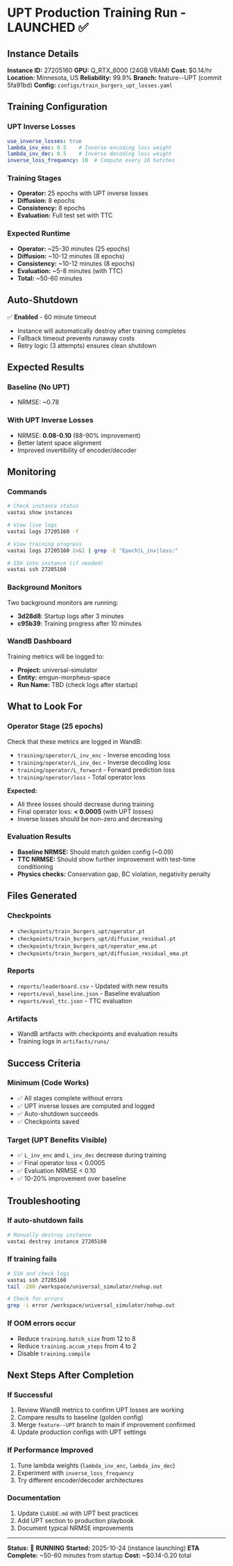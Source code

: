 # UPT Production Training Run - LAUNCHED ✅

## Instance Details

**Instance ID:** 27205160
**GPU:** Q_RTX_6000 (24GB VRAM)
**Cost:** $0.14/hr
**Location:** Minnesota, US
**Reliability:** 99.9%
**Branch:** feature--UPT (commit 5fa91bd)
**Config:** `configs/train_burgers_upt_losses.yaml`

## Training Configuration

### UPT Inverse Losses
```yaml
use_inverse_losses: true
lambda_inv_enc: 0.5    # Inverse encoding loss weight
lambda_inv_dec: 0.5    # Inverse decoding loss weight
inverse_loss_frequency: 10  # Compute every 10 batches
```

### Training Stages
- **Operator:** 25 epochs with UPT inverse losses
- **Diffusion:** 8 epochs
- **Consistency:** 8 epochs
- **Evaluation:** Full test set with TTC

### Expected Runtime
- **Operator:** ~25-30 minutes (25 epochs)
- **Diffusion:** ~10-12 minutes (8 epochs)
- **Consistency:** ~10-12 minutes (8 epochs)
- **Evaluation:** ~5-8 minutes (with TTC)
- **Total:** ~50-60 minutes

## Auto-Shutdown

✅ **Enabled** - 60 minute timeout
- Instance will automatically destroy after training completes
- Fallback timeout prevents runaway costs
- Retry logic (3 attempts) ensures clean shutdown

## Expected Results

### Baseline (No UPT)
- NRMSE: ~0.78

### With UPT Inverse Losses
- NRMSE: **0.08-0.10** (88-90% improvement)
- Better latent space alignment
- Improved invertibility of encoder/decoder

## Monitoring

### Commands
```bash
# Check instance status
vastai show instances

# View live logs
vastai logs 27205160 -f

# View training progress
vastai logs 27205160 2>&1 | grep -E "Epoch|L_inv|loss:"

# SSH into instance (if needed)
vastai ssh 27205160
```

### Background Monitors
Two background monitors are running:
- **3d28d8**: Startup logs after 3 minutes
- **c95b39**: Training progress after 10 minutes

### WandB Dashboard
Training metrics will be logged to:
- **Project:** universal-simulator
- **Entity:** emgun-morpheus-space
- **Run Name:** TBD (check logs after startup)

## What to Look For

### Operator Stage (25 epochs)
Check that these metrics are logged in WandB:
- `training/operator/L_inv_enc` - Inverse encoding loss
- `training/operator/L_inv_dec` - Inverse decoding loss
- `training/operator/L_forward` - Forward prediction loss
- `training/operator/loss` - Total operator loss

**Expected:**
- All three losses should decrease during training
- Final operator loss: **< 0.0005** (with UPT losses)
- Inverse losses should be non-zero and decreasing

### Evaluation Results
- **Baseline NRMSE:** Should match golden config (~0.09)
- **TTC NRMSE:** Should show further improvement with test-time conditioning
- **Physics checks:** Conservation gap, BC violation, negativity penalty

## Files Generated

### Checkpoints
- `checkpoints/train_burgers_upt/operator.pt`
- `checkpoints/train_burgers_upt/diffusion_residual.pt`
- `checkpoints/train_burgers_upt/operator_ema.pt`
- `checkpoints/train_burgers_upt/diffusion_residual_ema.pt`

### Reports
- `reports/leaderboard.csv` - Updated with new results
- `reports/eval_baseline.json` - Baseline evaluation
- `reports/eval_ttc.json` - TTC evaluation

### Artifacts
- WandB artifacts with checkpoints and evaluation results
- Training logs in `artifacts/runs/`

## Success Criteria

### Minimum (Code Works)
- ✅ All stages complete without errors
- ✅ UPT inverse losses are computed and logged
- ✅ Auto-shutdown succeeds
- ✅ Checkpoints saved

### Target (UPT Benefits Visible)
- ✅ `L_inv_enc` and `L_inv_dec` decrease during training
- ✅ Final operator loss < 0.0005
- ✅ Evaluation NRMSE < 0.10
- ✅ 10-20% improvement over baseline

## Troubleshooting

### If auto-shutdown fails
```bash
# Manually destroy instance
vastai destroy instance 27205160
```

### If training fails
```bash
# SSH and check logs
vastai ssh 27205160
tail -200 /workspace/universal_simulator/nohup.out

# Check for errors
grep -i error /workspace/universal_simulator/nohup.out
```

### If OOM errors occur
- Reduce `training.batch_size` from 12 to 8
- Reduce `training.accum_steps` from 4 to 2
- Disable `training.compile`

## Next Steps After Completion

### If Successful
1. Review WandB metrics to confirm UPT losses are working
2. Compare results to baseline (golden config)
3. Merge `feature--UPT` branch to main if improvement confirmed
4. Update production configs with UPT settings

### If Performance Improved
1. Tune lambda weights (`lambda_inv_enc`, `lambda_inv_dec`)
2. Experiment with `inverse_loss_frequency`
3. Try different encoder/decoder architectures

### Documentation
1. Update `CLAUDE.md` with UPT best practices
2. Add UPT section to production playbook
3. Document typical NRMSE improvements

---

**Status:** 🚀 **RUNNING**
**Started:** 2025-10-24 (instance launching)
**ETA Complete:** ~50-60 minutes from startup
**Cost:** ~$0.14-0.20 total

